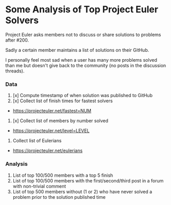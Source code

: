 # Some Analysis of Top Project Euler Solvers

Project Euler asks members not to discuss or share solutions to problems after #200.

Sadly a certain member maintains a list of solutions on their GitHub.

I personally feel most sad when a user has many more problems solved than me
but doesn't give back to the community (no posts in the discussion threads).

### Data

1. [x] Compute timestamp of when solution was published to GitHub
1. [x] Collect list of finish times for fastest solvers
  * https://projecteuler.net/fastest=NUM
1. [x] Collect list of members by number solved
  * https://projecteuler.net/level=LEVEL
1. Collect list of Eulerians
  * https://projecteuler.net/eulerians

### Analysis

1. List of top 100/500 members with a top 5 finish
1. List of top 100/500 members with the first/second/third post in a forum with non-trivial comment
1. List of top 500 members without (1 or 2) who have never solved a problem prior to the solution published time

